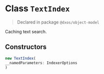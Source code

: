# Class `TextIndex`
> Declared in package `@dxos/object-model`

Caching text search.

## Constructors
```ts
new TextIndex(
__namedParameters: IndexerOptions
)
```
